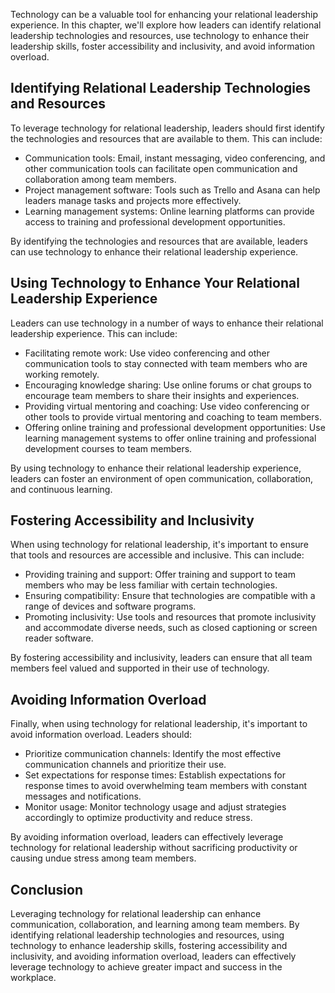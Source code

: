 
Technology can be a valuable tool for enhancing your relational leadership experience. In this chapter, we'll explore how leaders can identify relational leadership technologies and resources, use technology to enhance their leadership skills, foster accessibility and inclusivity, and avoid information overload.

Identifying Relational Leadership Technologies and Resources
------------------------------------------------------------

To leverage technology for relational leadership, leaders should first identify the technologies and resources that are available to them. This can include:

* Communication tools: Email, instant messaging, video conferencing, and other communication tools can facilitate open communication and collaboration among team members.
* Project management software: Tools such as Trello and Asana can help leaders manage tasks and projects more effectively.
* Learning management systems: Online learning platforms can provide access to training and professional development opportunities.

By identifying the technologies and resources that are available, leaders can use technology to enhance their relational leadership experience.

Using Technology to Enhance Your Relational Leadership Experience
-----------------------------------------------------------------

Leaders can use technology in a number of ways to enhance their relational leadership experience. This can include:

* Facilitating remote work: Use video conferencing and other communication tools to stay connected with team members who are working remotely.
* Encouraging knowledge sharing: Use online forums or chat groups to encourage team members to share their insights and experiences.
* Providing virtual mentoring and coaching: Use video conferencing or other tools to provide virtual mentoring and coaching to team members.
* Offering online training and professional development opportunities: Use learning management systems to offer online training and professional development courses to team members.

By using technology to enhance their relational leadership experience, leaders can foster an environment of open communication, collaboration, and continuous learning.

Fostering Accessibility and Inclusivity
---------------------------------------

When using technology for relational leadership, it's important to ensure that tools and resources are accessible and inclusive. This can include:

* Providing training and support: Offer training and support to team members who may be less familiar with certain technologies.
* Ensuring compatibility: Ensure that technologies are compatible with a range of devices and software programs.
* Promoting inclusivity: Use tools and resources that promote inclusivity and accommodate diverse needs, such as closed captioning or screen reader software.

By fostering accessibility and inclusivity, leaders can ensure that all team members feel valued and supported in their use of technology.

Avoiding Information Overload
-----------------------------

Finally, when using technology for relational leadership, it's important to avoid information overload. Leaders should:

* Prioritize communication channels: Identify the most effective communication channels and prioritize their use.
* Set expectations for response times: Establish expectations for response times to avoid overwhelming team members with constant messages and notifications.
* Monitor usage: Monitor technology usage and adjust strategies accordingly to optimize productivity and reduce stress.

By avoiding information overload, leaders can effectively leverage technology for relational leadership without sacrificing productivity or causing undue stress among team members.

Conclusion
----------

Leveraging technology for relational leadership can enhance communication, collaboration, and learning among team members. By identifying relational leadership technologies and resources, using technology to enhance leadership skills, fostering accessibility and inclusivity, and avoiding information overload, leaders can effectively leverage technology to achieve greater impact and success in the workplace.
